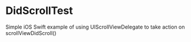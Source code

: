 # DidScrollTest

Simple iOS Swift example of using UIScrollViewDelegate to take action on scrollViewDidScroll()
